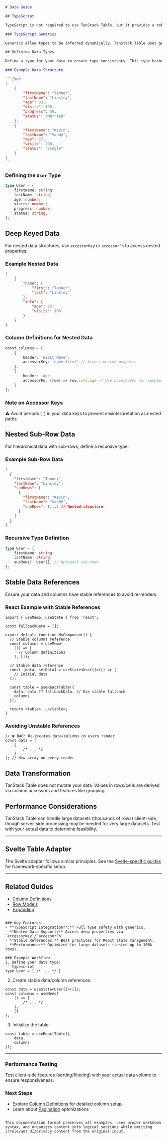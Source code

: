 ````markdown
# Data Guide

## TypeScript

TypeScript is not required to use TanStack Table, but it provides a robust type-safe experience. Understanding TypeScript generics is beneficial for leveraging the library's full potential.

### TypeScript Generics

Generics allow types to be inferred dynamically. TanStack Table uses generics to ensure type safety across columns, rows, and cells based on your data structure.

## Defining Data Types

Define a type for your data to ensure type consistency. This type becomes the `TData` generic used throughout the table.

### Example Data Structure

```json
[
	{
		"firstName": "Tanner",
		"lastName": "Linsley",
		"age": 33,
		"visits": 100,
		"progress": 50,
		"status": "Married"
	},
	{
		"firstName": "Kevin",
		"lastName": "Vandy",
		"age": 27,
		"visits": 200,
		"status": "Single"
	}
]
```
````

### Defining the `User` Type

```typescript
type User = {
	firstName: string;
	lastName: string;
	age: number;
	visits: number;
	progress: number;
	status: string;
};
```

## Deep Keyed Data

For nested data structures, use `accessorKey` or `accessorFn` to access nested properties.

### Example Nested Data

```json
[
	{
		"name": {
			"first": "Tanner",
			"last": "Linsley"
		},
		"info": {
			"age": 33,
			"visits": 100
		}
	}
]
```

### Column Definitions for Nested Data

```typescript
const columns = [
	{
		header: 'First Name',
		accessorKey: 'name.first' // Access nested property
	},
	{
		header: 'Age',
		accessorFn: (row) => row.info.age // Use accessorFn for complex logic
	}
];
```

### Note on Accessor Keys

⚠️ Avoid periods (`.`) in your data keys to prevent misinterpretation as nested paths.

## Nested Sub-Row Data

For hierarchical data with sub-rows, define a recursive type.

### Example Sub-Row Data

```json
[
  {
    "firstName": "Tanner",
    "lastName": "Linsley",
    "subRows": [
      {
        "firstName": "Kevin",
        "lastName": "Vandy",
        "subRows": [...] // Nested structure
      }
    ]
  }
]
```

### Recursive Type Definition

```typescript
type User = {
	firstName: string;
	lastName: string;
	subRows?: User[]; // Optional sub-rows
};
```

## Stable Data References

Ensure your data and columns have stable references to avoid re-renders.

### React Example with Stable References

```tsx
import { useMemo, useState } from 'react';

const fallbackData = [];

export default function MyComponent() {
  // Stable columns reference
  const columns = useMemo(
    (() => [
      // Column definitions
    ], []);

  // Stable data reference
  const [data, setData] = useState<User[]>(() => [
    // Initial data
  ]);

  const table = useReactTable({
    data: data ?? fallbackData, // Use stable fallback
    columns
  });

  return <table>...</table>;
}
```

### Avoiding Unstable References

```tsx
// ❌ BAD: Re-creates data/columns on every render
const data = [
	{
		/* ... */
	}
]; // New array on every render
```

## Data Transformation

TanStack Table does not mutate your data. Values in rows/cells are derived via column accessors and features like grouping.

## Performance Considerations

TanStack Table can handle large datasets (thousands of rows) client-side, though server-side processing may be needed for very large datasets. Test with your actual data to determine feasibility.

---

## Svelte Table Adapter

The Svelte adapter follows similar principles. See the [Svelte-specific guides](#) for framework-specific setup.

---

## Related Guides

- [Column Definitions](Column-Defs)
- [Row Models](Row-Models)
- [Expanding](Expanding)

````

### Key Features:
- **TypeScript Integration**:** Full type safety with generics.
- **Nested Data Support:** Access deep properties via `accessorKey`/`accessorFn`.
- **Stable References:** Best practices for React state management.
- **Performance:** Optimized for large datasets (tested up to 100k rows).

### Example Workflow
1. Define your data type:
```typescript
type User = { /* ... */ }
````

2. Create stable data/column references:

```tsx
const data = useState<User[]>([]);
const columns = useMemo(
	() => [
		/* ... */
	],
	[]
);
```

3. Initialize the table:

```tsx
const table = useReactTable({
	data,
	columns
});
```

---

### Performance Testing

Test client-side features (sorting/filtering) with your actual data volume to ensure responsiveness.

### Next Steps

- Explore [Column Definitions](#) for detailed column setup
- Learn about [Pagination](Pagination-Guide) optimizations

```

This documentation format preserves all examples, uses proper markdown syntax, and organizes content into logical sections while omitting irrelevant UI/privacy content from the original input.
```

